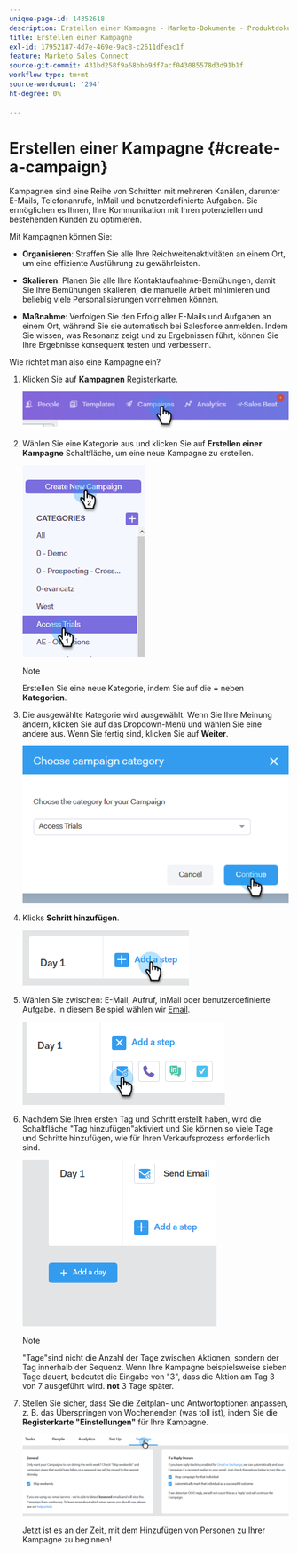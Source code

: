 ```yaml
---
unique-page-id: 14352618
description: Erstellen einer Kampagne - Marketo-Dokumente - Produktdokumentation
title: Erstellen einer Kampagne
exl-id: 17952187-4d7e-469e-9ac8-c2611dfeac1f
feature: Marketo Sales Connect
source-git-commit: 431bd258f9a68bbb9df7acf043085578d3d91b1f
workflow-type: tm+mt
source-wordcount: '294'
ht-degree: 0%

---
```


# Erstellen einer Kampagne {#create-a-campaign}

Kampagnen sind eine Reihe von Schritten mit mehreren Kanälen, darunter E-Mails, Telefonanrufe, InMail und benutzerdefinierte Aufgaben. Sie ermöglichen es Ihnen, Ihre Kommunikation mit Ihren potenziellen und bestehenden Kunden zu optimieren.

Mit Kampagnen können Sie:

* **Organisieren**: Straffen Sie alle Ihre Reichweitenaktivitäten an einem Ort, um eine effiziente Ausführung zu gewährleisten.

* **Skalieren**: Planen Sie alle Ihre Kontaktaufnahme-Bemühungen, damit Sie Ihre Bemühungen skalieren, die manuelle Arbeit minimieren und beliebig viele Personalisierungen vornehmen können.
* **Maßnahme**: Verfolgen Sie den Erfolg aller E-Mails und Aufgaben an einem Ort, während Sie sie automatisch bei Salesforce anmelden. Indem Sie wissen, was Resonanz zeigt und zu Ergebnissen führt, können Sie Ihre Ergebnisse konsequent testen und verbessern.

Wie richtet man also eine Kampagne ein?

1. Klicken Sie auf **Kampagnen** Registerkarte.

   ![](assets/one-1.png)

1. Wählen Sie eine Kategorie aus und klicken Sie auf **Erstellen einer Kampagne** Schaltfläche, um eine neue Kampagne zu erstellen.

   ![](assets/two-1.png)

   >[!NOTE]
   >
   >Erstellen Sie eine neue Kategorie, indem Sie auf die **+** neben **Kategorien**.

1. Die ausgewählte Kategorie wird ausgewählt. Wenn Sie Ihre Meinung ändern, klicken Sie auf das Dropdown-Menü und wählen Sie eine andere aus. Wenn Sie fertig sind, klicken Sie auf **Weiter**.

   ![](assets/three-1.png)

1. Klicks **Schritt hinzufügen**.

   ![](assets/four-1.png)

1. Wählen Sie zwischen: E-Mail, Aufruf, InMail oder benutzerdefinierte Aufgabe. In diesem Beispiel wählen wir [Email](/help/marketo/product-docs/marketo-sales-connect/campaigns/campaign-step-types.md#email).

   ![](assets/five-1.png)

1. Nachdem Sie Ihren ersten Tag und Schritt erstellt haben, wird die Schaltfläche &quot;Tag hinzufügen&quot;aktiviert und Sie können so viele Tage und Schritte hinzufügen, wie für Ihren Verkaufsprozess erforderlich sind.

   ![](assets/six.png)

   >[!NOTE]
   >
   >&quot;Tage&quot;sind nicht die Anzahl der Tage zwischen Aktionen, sondern der Tag innerhalb der Sequenz. Wenn Ihre Kampagne beispielsweise sieben Tage dauert, bedeutet die Eingabe von &quot;3&quot;, dass die Aktion am Tag 3 von 7 ausgeführt wird. **not** 3 Tage später.

1. Stellen Sie sicher, dass Sie die Zeitplan- und Antwortoptionen anpassen, z. B. das Überspringen von Wochenenden (was toll ist), indem Sie die **Registerkarte &quot;Einstellungen&quot;** für Ihre Kampagne.

   ![](assets/seven.png)

   Jetzt ist es an der Zeit, mit dem Hinzufügen von Personen zu Ihrer Kampagne zu beginnen!
